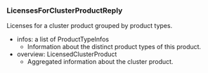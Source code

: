 ### LicensesForClusterProductReply
Licenses for a cluster product grouped by product types.

- infos: a list of ProductTypeInfos
  - Information about the distinct product types of this product.
- overview: LicensedClusterProduct
  - Aggregated information about the cluster product.
